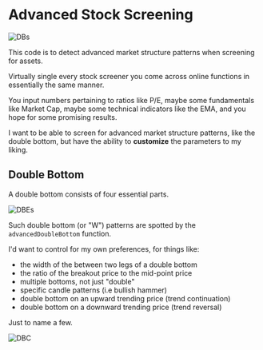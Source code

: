 # Advanced Stock Screening

![DBs](https://github.com/escapethegrip/MarketStructure/blob/main/images/double-bottoms.png)

This code is to detect advanced market structure patterns when screening for assets.

Virtually single every stock screener you come across online functions in essentially the same manner.

You input numbers pertaining to ratios like P/E, maybe some fundamentals like Market Cap, maybe some technical indicators like the EMA, and you hope for some promising results.

I want to be able to screen for advanced market structure patterns, like the double bottom, but have the ability to <b>customize</b> the parameters to my liking.

## Double Bottom

A double bottom consists of four essential parts.

![DBEs](https://github.com/escapethegrip/MarketStructure/blob/main/images/double-bottom-essentials.png)

Such double bottom (or "W") patterns are spotted by the `advancedDoubleBottom` function.

I'd want to control for my own preferences, for things like:
- the width of the between two legs of a double bottom
- the ratio of the breakout price to the mid-point price
- multiple bottoms, not just "double"
- specific candle patterns (i.e bullish hammer)
- double bottom on an upward trending price (trend continuation)
- double bottom on a downward trending price (trend reversal)

Just to name a few.

![DBC](https://github.com/escapethegrip/MarketStructure/blob/main/images/double-bottom-customize.png)
